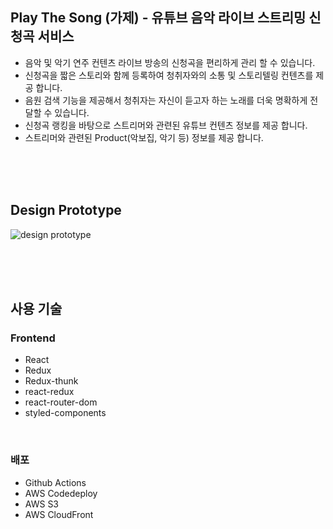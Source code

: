 ## Play The Song (가제) - 유튜브 음악 라이브 스트리밍 신청곡 서비스

- 음악 및 악기 연주 컨텐츠 라이브 방송의 신청곡을 편리하게 관리 할 수 있습니다.
- 신청곡을 짧은 스토리와 함께 등록하여 청취자와의 소통 및 스토리텔링 컨텐츠를 제공 합니다.
- 음원 검색 기능을 제공해서 청취자는 자신이 듣고자 하는 노래를 더욱 명확하게 전달할 수 있습니다.
- 신청곡 랭킹을 바탕으로 스트리머와 관련된 유튜브 컨텐츠 정보를 제공 합니다.
- 스트리머와 관련된 Product(악보집, 악기 등) 정보를 제공 합니다.

<br />
<br />
<br />

## Design Prototype
![design prototype](https://user-images.githubusercontent.com/49878687/111187879-cd236f80-85f7-11eb-869b-8585d7e502a8.png)

<br />
<br />
<br />

## 사용 기술

### Frontend

- React
- Redux
- Redux-thunk
- react-redux
- react-router-dom
- styled-components

<br />

### 배포

- Github Actions
- AWS Codedeploy
- AWS S3
- AWS CloudFront


